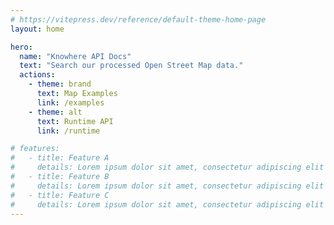 ```yaml
---
# https://vitepress.dev/reference/default-theme-home-page
layout: home

hero:
  name: "Knowhere API Docs"
  text: "Search our processed Open Street Map data."
  actions:
    - theme: brand
      text: Map Examples
      link: /examples
    - theme: alt
      text: Runtime API
      link: /runtime

# features:
#   - title: Feature A
#     details: Lorem ipsum dolor sit amet, consectetur adipiscing elit
#   - title: Feature B
#     details: Lorem ipsum dolor sit amet, consectetur adipiscing elit
#   - title: Feature C
#     details: Lorem ipsum dolor sit amet, consectetur adipiscing elit
---
```

